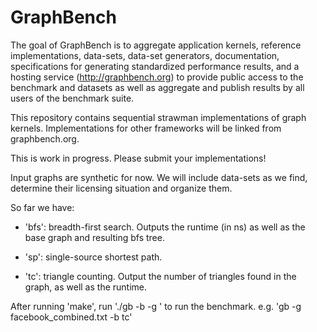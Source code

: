 GraphBench
==========

The goal of GraphBench is to aggregate application kernels, reference implementations, data-sets, data-set generators, documentation, specifications for generating standardized performance results, and a hosting service (http://graphbench.org) to provide public access to the benchmark and datasets as well as aggregate and publish results by all users of the benchmark suite.   

This repository contains sequential strawman implementations of graph kernels. Implementations for other frameworks will be linked from graphbench.org. 

This is work in progress. Please submit your implementations!

Input graphs are synthetic for now. We will include data-sets as we find, determine their licensing situation and organize them. 

So far we have: 
* 'bfs': breadth-first search. Outputs the runtime (in ns) as well as the base graph and resulting bfs tree.

* 'sp': single-source shortest path. 

* 'tc': triangle counting. Output the number of triangles found in the graph, as well as the runtime.


After running 'make', run './gb -b <benchmark> -g <graph file>' to run the benchmark.
e.g. 'gb -g facebook_combined.txt -b tc'
